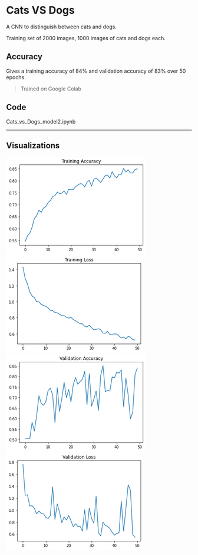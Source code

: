 # Cats VS Dogs

A CNN to distinguish between cats and dogs. <br>

Training set of 2000 images, 1000 images of cats and dogs each.

## Accuracy

Gives a training accuracy of 84% and validation accuracy of 83% over 50 epochs
> Trained on Google Colab

## Code

Cats_vs_Dogs_model2.ipynb

---

## Visualizations

<img src="models/model-2-acc.png">
<img src="models/model-2-loss.png">
<img src="models/model-2-val-acc.png">
<img src="models/model-2-val-loss.png">
